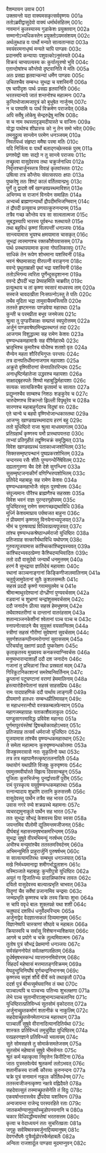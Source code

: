 वैशम्पायन उवाच	001  
उक्तवन्तो यदा वाक्यमसकृत्सर्ववृष्णयः	001a  
ततोऽब्रवीद्वासुदेवो वाक्यं धर्मार्थसंहितम्	001c  
नावमानं कुलस्यास्य गुडाकेशः प्रयुक्तवान्	002a  
सम्मानोऽभ्यधिकस्तेन प्रयुक्तोऽयमसंशयम्	002c  
अर्थलुब्धान्न वः पार्थो मन्यते सात्वतान्सदा	003a  
स्वयंवरमनाधृष्यं मन्यते चापि पाण्डवः	003c  
प्रदानमपि कन्यायाः पशुवत्कोऽनुमंस्यते	004a  
विक्रयं चाप्यपत्यस्य कः कुर्यात्पुरुषो भुवि	004c  
एतान्दोषांश्च कौन्तेयो दृष्टवानिति मे मतिः	005a  
अतः प्रसह्य हृतवान्कन्यां धर्मेण पाण्डवः	005c  
उचितश्चैव सम्बन्धः सुभद्रा च यशस्विनी	006a  
एष चापीदृशः पार्थः प्रसह्य हृतवानिति	006c  
भरतस्यान्वये जातं शन्तनोश्च महात्मनः	007a  
कुन्तिभोजात्मजापुत्रं को बुभूषेत नार्जुनम्	007c  
न च पश्यामि यः पार्थं विक्रमेण पराजयेत्	008a  
अपि सर्वेषु लोकेषु सेन्द्ररुद्रेषु मारिष	008c  
स च नाम रथस्तादृङ्मदीयास्ते च वाजिनः	009a  
योद्धा पार्थश्च शीघ्रास्त्रः को नु तेन समो भवेत्	009c  
तमनुद्रुत्य सान्त्वेन परमेण धनञ्जयम्	010a  
निवर्तयध्वं संहृष्टा ममैषा परमा मतिः	010c  
यदि निर्जित्य वः पार्थो बलाद्गच्छेत्स्वकं पुरम्	011a  
प्रणश्येद्वो यशः सद्यो न तु सान्त्वे पराजयः	011c  
तच्छ्रुत्वा वासुदेवस्य तथा चक्रुर्जनाधिप	012a  
निवृत्तश्चार्जुनस्तत्र विवाहं कृतवांस्ततः	012c  
उषित्वा तत्र कौन्तेयः संवत्सरपराः क्षपाः	013a  
पुष्करेषु ततः शिष्टं कालं वर्तितवान्प्रभुः	013c  
पूर्णे तु द्वादशे वर्षे खाण्डवप्रस्थमाविशत्	013e  
अभिगम्य स राजानं विनयेन समाहितः	014a  
अभ्यर्च्य ब्राह्मणान्पार्थो द्रौपदीमभिजग्मिवान्	014c  
तं द्रौपदी प्रत्युवाच प्रणयात्कुरुनन्दनम्	015a  
तत्रैव गच्छ कौन्तेय यत्र सा सात्वतात्मजा	015c  
सुबद्धस्यापि भारस्य पूर्वबन्धः श्लथायते	015e  
तथा बहुविधं कृष्णां विलपन्तीं धनञ्जयः	016a  
सान्त्वयामास भूयश्च क्षमयामास चासकृत्	016c  
सुभद्रां त्वरमाणश्च रक्तकौशेयवाससम्	017a  
पार्थः प्रस्थापयामास कृत्वा गोपालिकावपुः	017c  
साधिकं तेन रूपेण शोभमाना यशस्विनी	018a  
भवनं श्रेष्ठमासाद्य वीरपत्नी वराङ्गना	018c  
ववन्दे पृथुताम्राक्षी पृथां भद्रा यशस्विनी	018e  
ततोऽभिगम्य त्वरिता पूर्णेन्दुसदृशानना	019a  
ववन्दे द्रौपदीं भद्रा प्रेष्याहमिति चाब्रवीत्	019c  
प्रत्युत्थाय च तां कृष्णा स्वसारं माधवस्य ताम्	020a  
सस्वजे चावदत्प्रीता निःसपत्नोऽस्तु ते पतिः	020c  
तथैव मुदिता भद्रा तामुवाचैवमस्त्विति	020e  
ततस्ते हृष्टमनसः पाण्डवेया महारथाः	021a  
कुन्ती च परमप्रीता बभूव जनमेजय	021c  
श्रुत्वा तु पुण्डरीकाक्षः सम्प्राप्तं स्वपुरोत्तमम्	022a  
अर्जुनं पाण्डवश्रेष्ठमिन्द्रप्रस्थगतं तदा	022c  
आजगाम विशुद्धात्मा सह रामेण केशवः	023a  
वृष्ण्यन्धकमहामात्रैः सह वीरैर्महारथैः	023c  
भ्रातृभिश्च कुमारैश्च योधैश्च शतशो वृतः	024a  
सैन्येन महता शौरिरभिगुप्तः परन्तपः	024c  
तत्र दानपतिर्धीमानाजगाम महायशाः	025a  
अक्रूरो वृष्णिवीराणां सेनापतिररिन्दमः	025c  
अनाधृष्टिर्महातेजा उद्धवश्च महायशाः	026a  
साक्षाद्बृहस्पतेः शिष्यो महाबुद्धिर्महायशाः	026c  
सत्यकः सात्यकिश्चैव कृतवर्मा च सात्वतः	027a  
प्रद्युम्नश्चैव साम्बश्च निशठः शङ्कुरेव च	027c  
चारुदेष्णश्च विक्रान्तो झिल्ली विपृथुरेव च	028a  
सारणश्च महाबाहुर्गदश्च विदुषां वरः	028c  
एते चान्ये च बहवो वृष्णिभोजान्धकास्तथा	029a  
आजग्मुः खाण्डवप्रस्थमादाय हरणं बहु	029c  
ततो युधिष्ठिरो राजा श्रुत्वा माधवमागतम्	030a  
प्रतिग्रहार्थं कृष्णस्य यमौ प्रास्थापयत्तदा	030c  
ताभ्यां प्रतिगृहीतं तद्वृष्णिचक्रं समृद्धिमत्	031a  
विवेश खाण्डवप्रस्थं पताकाध्वजशोभितम्	031c  
सिक्तसम्मृष्टपन्थानं पुष्पप्रकरशोभितम्	032a  
चन्दनस्य रसैः शीतैः पुण्यगन्धैर्निषेवितम्	032c  
दह्यतागुरुणा चैव देशे देशे सुगन्धिना	033a  
सुसम्मृष्टजनाकीर्णं वणिग्भिरुपशोभितम्	033c  
प्रतिपेदे महाबाहुः सह रामेण केशवः	034a  
वृष्ण्यन्धकमहाभोजैः संवृतः पुरुषोत्तमः	034c  
संपूज्यमानः पौरैश्च ब्राह्मणैश्च सहस्रशः	035a  
विवेश भवनं राज्ञः पुरन्दरगृहोपमम्	035c  
युधिष्ठिरस्तु रामेण समागच्छद्यथाविधि	036a  
मूर्ध्नि केशवमाघ्राय पर्यष्वजत बाहुना	036c  
तं प्रीयमाणं कृष्णस्तु विनयेनाभ्यपूजयत्	037a  
भीमं च पुरुषव्याघ्रं विधिवत्प्रत्यपूजयत्	037c  
तांश्च वृष्ण्यन्धकश्रेष्ठान्धर्मराजो युधिष्ठिरः	038a  
प्रतिजग्राह सत्कारैर्यथाविधि यथोपगम्	038c  
गुरुवत्पूजयामास कांश्चित्कांश्चिद्वयस्यवत्	039a  
कांश्चिदभ्यवदत्प्रेम्णा कैश्चिदप्यभिवादितः	039c  
ततो ददौ वासुदेवो जन्यार्थे धनमुत्तमम्	040a  
हरणं वै सुभद्राया ज्ञातिदेयं महायशाः	040c  
रथानां काञ्चनाङ्गानां किङ्किणीजालमालिनाम्	041a  
चतुर्युजामुपेतानां सूतैः कुशलसम्मतैः	041c  
सहस्रं प्रददौ कृष्णो गवामयुतमेव च	041e  
श्रीमान्माथुरदेश्यानां दोग्ध्रीणां पुण्यवर्चसाम्	042a  
वडवानां च शुभ्राणां चन्द्रांशुसमवर्चसाम्	042c  
ददौ जनार्दनः प्रीत्या सहस्रं हेमभूषणम्	042e  
तथैवाश्वतरीणां च दान्तानां वातरंहसाम्	043a  
शतान्यञ्जनकेशीनां श्वेतानां पञ्च पञ्च च	043c  
स्नापनोत्सादने चैव सुयुक्तं वयसान्वितम्	044a  
स्त्रीणां सहस्रं गौरीणां सुवेषाणां सुवर्चसाम्	044c  
सुवर्णशतकण्ठीनामरोगाणां सुवाससाम्	045a  
परिचर्यासु दक्षाणां प्रददौ पुष्करेक्षणः	045c  
कृताकृतस्य मुख्यस्य कनकस्याग्निवर्चसः	046a  
मनुष्यभारान्दाशार्हो ददौ दश जनार्दनः	046c  
गजानां तु प्रभिन्नानां त्रिधा प्रस्रवतां मदम्	047a  
गिरिकूटनिकाशानां समरेष्वनिवर्तिनाम्	047c  
कॢप्तानां पटुघण्टानां वराणां हेममालिनाम्	048a  
हस्त्यारोहैरुपेतानां सहस्रं साहसप्रियः	048c  
रामः पादग्राहणिकं ददौ पार्थाय लाङ्गली	049a  
प्रीयमाणो हलधरः सम्बन्धप्रीतिमावहन्	049c  
स महाधनरत्नौघो वस्त्रकम्बलफेनवान्	050a  
महागजमहाग्राहः पताकाशैवलाकुलः	050c  
पाण्डुसागरमाविद्धः प्रविवेश महानदः	051a  
पूर्णमापूरयंस्तेषां द्विषच्छोकावहोऽभवत्	051c  
प्रतिजग्राह तत्सर्वं धर्मराजो युधिष्ठिरः	052a  
पूजयामास तांश्चैव वृष्ण्यन्धकमहारथान्	052c  
ते समेता महात्मानः कुरुवृष्ण्यन्धकोत्तमाः	053a  
विजह्रुरमरावासे नराः सुकृतिनो यथा	053c  
तत्र तत्र महापानैरुत्कृष्टतलनादितैः	054a  
यथायोगं यथाप्रीति विजह्रुः कुरुवृष्णयः	054c  
एवमुत्तमवीर्यास्ते विहृत्य दिवसान्बहून्	055a  
पूजिताः कुरुभिर्जग्मुः पुनर्द्वारवतीं पुरीम्	055c  
रामं पुरस्कृत्य ययुर्वृष्ण्यन्धकमहारथाः	056a  
रत्नान्यादाय शुभ्राणि दत्तानि कुरुसत्तमैः	056c  
वासुदेवस्तु पार्थेन तत्रैव सह भारत	057a  
उवास नगरे रम्ये शक्रप्रस्थे महामनाः	057c  
व्यचरद्यमुनाकूले पार्थेन सह भारत	057e  
ततः सुभद्रा सौभद्रं केशवस्य प्रिया स्वसा	058a  
जयन्तमिव पौलोमी द्युतिमन्तमजीजनत्	058c  
दीर्घबाहुं महासत्त्वमृषभाक्षमरिन्दमम्	059a  
सुभद्रा सुषुवे वीरमभिमन्युं नरर्षभम्	059c  
अभीश्च मन्युमांश्चैव ततस्तमरिमर्दनम्	060a  
अभिमन्युमिति प्राहुरार्जुनिं पुरुषर्षभम्	060c  
स सात्वत्यामतिरथः सम्बभूव धनञ्जयात्	061a  
मखे निर्मथ्यमानाद्वा शमीगर्भाद्धुताशनः	061c  
यस्मिञ्जाते महाबाहुः कुन्तीपुत्रो युधिष्ठिरः	062a  
अयुतं गा द्विजातिभ्यः प्रादान्निष्कांश्च तावतः	062c  
दयितो वासुदेवस्य बाल्यात्प्रभृति चाभवत्	063a  
पितॄणां चैव सर्वेषां प्रजानामिव चन्द्रमाः	063c  
जन्मप्रभृति कृष्णश्च चक्रे तस्य क्रियाः शुभाः	064a  
स चापि ववृधे बालः शुक्लपक्षे यथा शशी	064c  
चतुष्पादं दशविधं धनुर्वेदमरिन्दमः	065a  
अर्जुनाद्वेद वेदज्ञात्सकलं दिव्यमानुषम्	065c  
विज्ञानेष्वपि चास्त्राणां सौष्ठवे च महाबलः	066a  
क्रियास्वपि च सर्वासु विशेषानभ्यशिक्षयत्	066c  
आगमे च प्रयोगे च चक्रे तुल्यमिवात्मनः	067a  
तुतोष पुत्रं सौभद्रं प्रेक्षमाणो धनञ्जयः	067c  
सर्वसंहननोपेतं सर्वलक्षणलक्षितम्	068a  
दुर्धर्षमृषभस्कन्धं व्यात्ताननमिवोरगम्	068c  
सिंहदर्पं महेष्वासं मत्तमातङ्गविक्रमम्	069a  
मेघदुन्दुभिनिर्घोषं पूर्णचन्द्रनिभाननम्	069c  
कृष्णस्य सदृशं शौर्ये वीर्ये रूपे तथाकृतौ	070a  
ददर्श पुत्रं बीभत्सुर्मघवानिव तं यथा	070c  
पाञ्चाल्यपि च पञ्चभ्यः पतिभ्यः शुभलक्षणा	071a  
लेभे पञ्च सुतान्वीराञ्शुभान्पञ्चाचलानिव	071c  
युधिष्ठिरात्प्रतिविन्ध्यं सुतसोमं वृकोदरात्	072a  
अर्जुनाच्छ्रुतकर्माणं शतानीकं च नाकुलिम्	072c  
सहदेवाच्छ्रुतसेनमेतान्पञ्च महारथान्	073a  
पाञ्चाली सुषुवे वीरानादित्यानदितिर्यथा	073c  
शास्त्रतः प्रतिविन्ध्यं तमूचुर्विप्रा युधिष्ठिरम्	074a  
परप्रहरणज्ञाने प्रतिविन्ध्यो भवत्वयम्	074c  
सुते सोमसहस्रे तु सोमार्कसमतेजसम्	075a  
सुतसोमं महेष्वासं सुषुवे भीमसेनतः	075c  
श्रुतं कर्म महत्कृत्वा निवृत्तेन किरीटिना	076a  
जातः पुत्रस्तवेत्येवं श्रुतकर्मा ततोऽभवत्	076c  
शतानीकस्य राजर्षेः कौरव्यः कुरुनन्दनः	077a  
चक्रे पुत्रं सनामानं नकुलः कीर्तिवर्धनम्	077c  
ततस्त्वजीजनत्कृष्णा नक्षत्रे वह्निदैवते	078a  
सहदेवात्सुतं तस्माच्छ्रुतसेनेति तं विदुः	078c  
एकवर्षान्तरास्त्वेव द्रौपदेया यशस्विनः	079a  
अन्वजायन्त राजेन्द्र परस्परहिते रताः	079c  
जातकर्माण्यानुपूर्व्याच्चूडोपनयनानि च	080a  
चकार विधिवद्धौम्यस्तेषां भरतसत्तम	080c  
कृत्वा च वेदाध्ययनं ततः सुचरितव्रताः	081a  
जगृहुः सर्वमिष्वस्त्रमर्जुनाद्दिव्यमानुषम्	081c  
देवगर्भोपमैः पुत्रैर्व्यूढोरस्कैर्महाबलैः	082a  
अन्विता राजशार्दूल पाण्डवा मुदमाप्नुवन्	082c  
